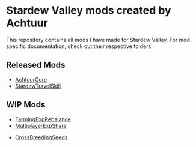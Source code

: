 # Stardew Valley mods created by Achtuur

This repository contains all mods I have made for Stardew Valley. For mod specific documentation, check out their respective folders.


## Released Mods

* [AchtuurCore](./AchtuurCore)
* [StardewTravelSkill](./StardewTravelSkill)


## WIP Mods

* [FarmingExpRebalance](./FarmingExpRebalance)
* [MultiplayerExpShare](./MultiplayerExpShare/)
<!-- lets you cross breed seeds to get better crops that grow faster, produce more -->
* [CrossBreedingSeeds]() 